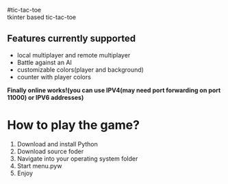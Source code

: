 #tic-tac-toe  
 tkinter based tic-tac-toe  
 
 <h2>Features currently supported</h2>
 <ul>
 <li>local multiplayer and remote multiplayer</li>
 <li>Battle against an AI</li>
 <li>customizable colors(player and background)</li>  
 <li>counter with player colors</li>
 </ul>
 
<strong>Finally online works!(you can use IPV4(may need port forwarding on port 11000) or IPV6 addresses)</strong>

<h1>How to play the game?</h1>
 <ol>
 <li>Download and install Python</li>
 <li>Download source foder</li>
 <li>Navigate into your operating system folder</li>
 <li>Start menu.pyw</li>  
 <li>Enjoy</li>
 </ol>
